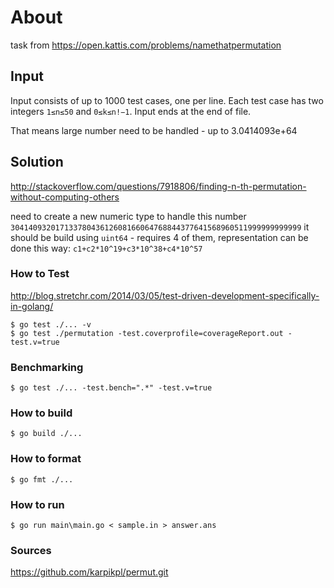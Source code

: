 # About
task from https://open.kattis.com/problems/namethatpermutation

## Input
Input consists of up to 1000 test cases, one per line. Each test case has two integers `1≤n≤50` and `0≤k≤n!−1`. Input ends at the end of file.

That means large number need to be handled - up to 3.0414093e+64

## Solution
http://stackoverflow.com/questions/7918806/finding-n-th-permutation-without-computing-others

need to create a new numeric type to handle this number `30414093201713378043612608166064768844377641568960511999999999999`
it should be build using `uint64` - requires 4 of them, representation can be done this way: `c1+c2*10^19+c3*10^38+c4*10^57`

### How to Test
http://blog.stretchr.com/2014/03/05/test-driven-development-specifically-in-golang/

```
$ go test ./... -v
$ go test ./permutation -test.coverprofile=coverageReport.out -test.v=true
```

### Benchmarking

```
$ go test ./... -test.bench=".*" -test.v=true
```

### How to build

```
$ go build ./...
```

### How to format

```
$ go fmt ./...
```

### How to run

```
$ go run main\main.go < sample.in > answer.ans
```

### Sources
https://github.com/karpikpl/permut.git
